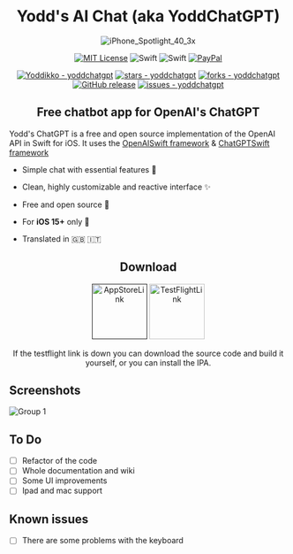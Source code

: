 <div align="center">
<h1>Yodd's AI Chat (aka YoddChatGPT) </h1> 

 ![iPhone_Spotlight_40_3x](https://user-images.githubusercontent.com/92546954/220462149-86dfdc1b-00ee-4697-919b-b83b04008ec7.png) 


</div>
<div align="center">

[![MIT License](https://img.shields.io/badge/License-MIT-green.svg)](https://choosealicense.com/licenses/mit/)  ![Swift](https://img.shields.io/badge/iOS%20-15-green)
![Swift](https://img.shields.io/static/v1?style=flat&message=Swift&color=F05138&logo=Swift&logoColor=FFFFFF&label=)
[![PayPal](https://img.shields.io/badge/PayPal-00457C?style=flate&logo=paypal&logoColor=white)](https://paypal.me/yoddk)

[![Yoddikko - yoddchatgpt](https://img.shields.io/static/v1?label=Yoddikko&message=yoddchatgpt&color=blue&logo=github)](https://github.com/Yoddikko/yoddchatgpt "Go to GitHub repo")
[![stars - yoddchatgpt](https://img.shields.io/github/stars/Yoddikko/yoddchatgpt?style=social)](https://github.com/Yoddikko/yoddchatgpt)
[![forks - yoddchatgpt](https://img.shields.io/github/forks/Yoddikko/yoddchatgpt?style=social)](https://github.com/Yoddikko/yoddchatgpt)
[![GitHub release](https://img.shields.io/github/release/Yoddikko/yoddchatgpt?include_prereleases=&sort=semver&color=blue)](https://github.com/Yoddikko/yoddchatgpt/releases/)
[![issues - yoddchatgpt](https://img.shields.io/github/issues/Yoddikko/yoddchatgpt)](https://github.com/Yoddikko/yoddchatgpt/issues)

</div>

<div align="center">
<h2> Free chatbot app for OpenAI's ChatGPT </h2>
</div>

Yodd's ChatGPT is a free and open source implementation of the OpenAI API in Swift for iOS.
It uses the [OpenAISwift framework](https://github.com/adamrushy/OpenAISwift) & [ChatGPTSwift framework](https://github.com/alfianlosari/ChatGPTSwift)


 - Simple chat with essential features 💬

 - Clean, highly customizable and reactive interface ✨

 - Free and open source 🍃

 - For **iOS 15+** only 📱

 - Translated in 🇬🇧 🇮🇹

<div align="center">

<h2> Download </h2>
 
</div>

<div align="center">

[<img alt="AppStoreLink" width="100px" src="https://user-images.githubusercontent.com/92546954/219945025-697ad2cf-3f87-451a-95e5-ac191d4f20e0.png" />]()
[<img alt="TestFlightLink" width="100px" src="https://user-images.githubusercontent.com/92546954/219945377-9b6c7f21-61f4-4cf9-bb8c-84cbac55f129.png" />](https://testflight.apple.com/join/YsQzO7o6)

If the testflight link is down you can download the source code and build it yourself, or you can install the IPA.
  
</div>


## Screenshots


![Group 1](https://user-images.githubusercontent.com/92546954/216307644-b0bf3cbb-e323-48b2-9258-f44b987541ab.png)


  
## To Do
 - [ ] Refactor of the code
 - [ ] Whole documentation and wiki
 - [ ] Some UI improvements
 - [ ] Ipad and mac support
## Known issues
 - [ ] There are some problems with the keyboard
